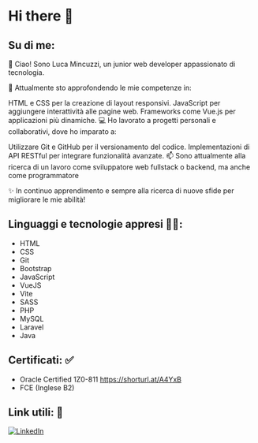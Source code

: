 # Hi there 👋


## Su di me:

👋 Ciao! Sono Luca Mincuzzi, un junior web developer appassionato di tecnologia.

🌱 Attualmente sto approfondendo le mie competenze in:

HTML e CSS per la creazione di layout responsivi.
JavaScript per aggiungere interattività alle pagine web.
Frameworks come Vue.js per applicazioni più dinamiche.
💻 Ho lavorato a progetti personali e collaborativi, dove ho imparato a:

Utilizzare Git e GitHub per il versionamento del codice.
Implementazioni di API RESTful per integrare funzionalità avanzate.
📫 Sono attualmente alla ricerca di un lavoro come sviluppatore web fullstack o backend, ma anche come programmatore

✨ In continuo apprendimento e sempre alla ricerca di nuove sfide per migliorare le mie abilità!

## Linguaggi e tecnologie appresi 👨‍💻:

- HTML
- CSS
- Git
- Bootstrap
- JavaScript
- VueJS
- Vite
- SASS
- PHP
- MySQL
- Laravel
- Java

## Certificati: ✅

- Oracle Certified 1Z0-811 https://shorturl.at/A4YxB
- FCE (Inglese B2)


## Link utili: 🔗
<a href="https://www.linkedin.com/in/lucamincuzzi/">[![LinkedIn](https://img.shields.io/badge/LinkedIn-0A66C2?logo=linkedin&logoColor=fff)](#)</a>
